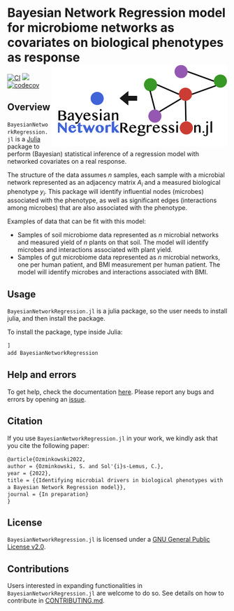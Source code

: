 # Bayesian Network Regression model for microbiome networks as covariates on biological phenotypes as response <picture> <source media="(prefers-color-scheme: dark)" srcset="docs/src/logo-dark_text.png"><img alt="bayesiannetworkregression logo" src="docs/src/logo_text.png" align=right></picture>

[![CI](https://github.com/solislemuslab/BayesianNetworkRegression.jl/actions/workflows/CI.yml/badge.svg)](https://github.com/solislemuslab/BayesianNetworkRegression.jl/actions/workflows/CI.yml)
[![](https://img.shields.io/badge/docs-dev-blue.svg)](https://solislemuslab.github.io/BayesianNetworkRegression.jl/dev)
[![codecov](https://codecov.io/gh/samozm/BayesianNetworkRegression.jl/branch/main/graph/badge.svg?token=BVZGYMWV1D)](https://codecov.io/gh/samozm/BayesianNetworkRegression.jl)



## Overview

`BayesianNetworkRegression.jl` is a [Julia](http://julialang.org/) package to perform (Bayesian) statistical inference of a regression model with networked covariates on a real response. 

The structure of the data assumes $n$ samples, each sample with a microbial network represented as an adjacency matrix $A_i$ and a measured biological phenotype $y_i$. This package will identify influential nodes (microbes) associated with the phenotype, as well as significant edges (interactions among microbes) that are also associated with the phenotype.

Examples of data that can be fit with this model:
- Samples of soil microbiome data represented as $n$ microbial networks and measured yield of $n$ plants on that soil. The model will identify microbes and interactions associated with plant yield.
- Samples of gut microbiome data represented as $n$ microbial networks, one per human patient, and BMI measurement per human patient. The model will identify microbes and interactions associated with BMI.

## Usage

`BayesianNetworkRegression.jl` is a julia package, so the user needs to install julia, and then install the package.

To install the package, type inside Julia:
```julia
]
add BayesianNetworkRegression
```

## Help and errors

To get help, check the documentation [here](https://solislemuslab.github.io/BayesianNetworkRegression.jl/dev). Please report any bugs and errors by opening an
[issue](https://github.com/solislemuslab/BayesianNetworkRegression.jl/issues/new).

## Citation

If you use `BayesianNetworkRegression.jl` in your work, we kindly ask that you cite the following paper: 
```
@article{Ozminkowski2022,
author = {Ozminkowski, S. and Sol'{i}s-Lemus, C.},
year = {2022},
title = {{Identifying microbial drivers in biological phenotypes with a Bayesian Network Regression model}},
journal = {In preparation}
}
```

## License

`BayesianNetworkRegression.jl` is licensed under a
[GNU General Public License v2.0](https://github.com/solislemuslab/BayesianNetworkRegression.jl/blob/main/LICENSE).

## Contributions

Users interested in expanding functionalities in `BayesianNetworkRegression.jl` are welcome to do so. See details on how to contribute in [CONTRIBUTING.md](https://github.com/solislemuslab/BayesianNetworkRegression.jl/blob/main/CONTRIBUTING.md).